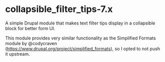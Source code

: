 collapsible_filter_tips-7.x
===========================

A simple Drupal module that makes text filter tips display in a collapsible block for better form UI.

This module provides very similar functionality as the Simplified Formats module by @codycraven (https://www.drupal.org/project/simplified_formats), so I opted to not push it upstream. 
